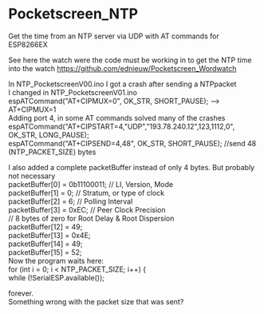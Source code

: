 # Pocketscreen_NTP
Get the time from an NTP server via UDP with AT commands for ESP8266EX

See here the watch were the code must be working in to get the NTP time into the watch
https://github.com/ednieuw/Pocketscreen_Wordwatch

In NTP_PocketscreenV00.ino I got a crash after sending a NTPpacket<br>
I changed in NTP_PocketscreenV01.ino<br>
espATCommand("AT+CIPMUX=0", OK_STR, SHORT_PAUSE);  --> AT+CIPMUX=1<br>
Adding port 4, in some AT commands solved many of the crashes<br>
  espATCommand("AT+CIPSTART=4,\"UDP\",\"193.78.240.12\",123,1112,0", OK_STR, LONG_PAUSE);<br>
  espATCommand("AT+CIPSEND=4,48", OK_STR, SHORT_PAUSE);                           //send 48 (NTP_PACKET_SIZE) bytes<br>
 
I also added a complete packetBuffer instead of only 4 bytes. But probably not necessary<br>
  packetBuffer[0] = 0b11100011;   // LI, Version, Mode<br>
  packetBuffer[1] = 0;           // Stratum, or type of clock<br>
  packetBuffer[2] = 6;           // Polling Interval<br>
  packetBuffer[3] = 0xEC;        // Peer Clock Precision<br>
  // 8 bytes of zero for Root Delay & Root Dispersion<br>
  packetBuffer[12]  = 49;<br>
  packetBuffer[13]  = 0x4E;<br>
  packetBuffer[14]  = 49;<br>
  packetBuffer[15]  = 52; <br>
  Now the program waits here:<br>
   for (int i = 0; i < NTP_PACKET_SIZE; i++) {<br>
     while (!SerialESP.available());<br>
 
 forever.<br>
 Something wrong with the packet size that was sent?<br>

